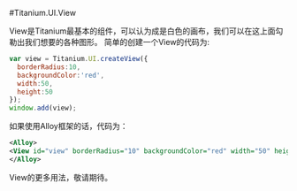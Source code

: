 #Titanium.UI.View

View是Titanium最基本的组件，可以认为成是白色的画布，我们可以在这上面勾勒出我们想要的各种图形。
简单的创建一个View的代码为:
```javascript
var view = Titanium.UI.createView({
  borderRadius:10,
  backgroundColor:'red',
  width:50,
  height:50
});
window.add(view);
```

如果使用Alloy框架的话，代码为：
```xml
<Alloy>
<View id="view" borderRadius="10" backgroundColor="red" width="50" height="50" />
</Alloy>
```

View的更多用法，敬请期待。
